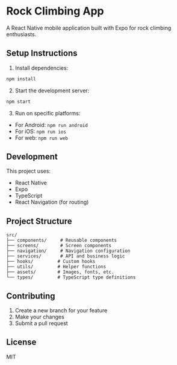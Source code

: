 # Rock Climbing App

A React Native mobile application built with Expo for rock climbing enthusiasts.

## Setup Instructions

1. Install dependencies:

```bash
npm install
```

2. Start the development server:

```bash
npm start
```

3. Run on specific platforms:

- For Android: `npm run android`
- For iOS: `npm run ios`
- For web: `npm run web`

## Development

This project uses:

- React Native
- Expo
- TypeScript
- React Navigation (for routing)

## Project Structure

```
src/
├── components/     # Reusable components
├── screens/        # Screen components
├── navigation/     # Navigation configuration
├── services/       # API and business logic
├── hooks/         # Custom hooks
├── utils/         # Helper functions
├── assets/        # Images, fonts, etc.
└── types/         # TypeScript type definitions
```

## Contributing

1. Create a new branch for your feature
2. Make your changes
3. Submit a pull request

## License

MIT
